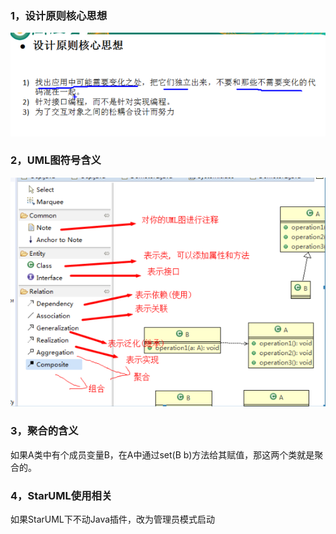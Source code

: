 ### 1，设计原则核心思想

![image-20220207201238900](note_images/image-20220207201238900.png)

### 2，UML图符号含义

![image-20220207202107988](note_images/image-20220207202107988.png)

### 3，聚合的含义

如果A类中有个成员变量B，在A中通过set(B b)方法给其赋值，那这两个类就是聚合的。

### 4，StarUML使用相关

如果StarUML下不动Java插件，改为管理员模式启动

